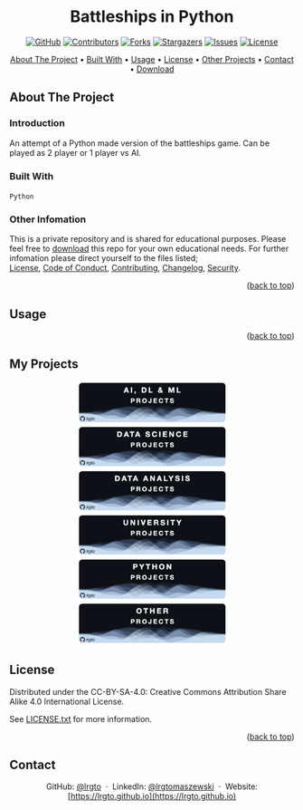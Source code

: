 <a name="readme-top"></a>

<div align="center">

# Battleships in Python

[![GitHub][GitHub-shield]](https://github.com/lrgto/battleships-py)
[![Contributors][contributors-shield]](https://github.com/lrgto/battleships-py/graphs/contributors)
[![Forks][forks-shield]](https://github.com/lrgto/battleships-py/network/members)
[![Stargazers][stars-shield]](https://github.com/lrgto/battleships-py/stargazers)
[![Issues][issues-shield]](https://github.com/lrgto/battleships-py/issues)
[![License][license-shield]](https://github.com/lrgto/battleships-py/blob/main/LICENSE.txt)

</div>

<p align="center">
  <a href="#about-the-project">About The Project</a> •
  <a href="#built-with">Built With</a> •
  <a href="#usage">Usage</a> •
  <a href="#license">License</a> •
  <a href="#other-projects">Other Projects</a> •
  <a href="#contact">Contact</a> •
  <a href="https://github.com/lrgto/battleships-py/archive/refs/heads/main.zip">Download</a>
</p>

<!-- ABOUT THE PROJECT -->

## About The Project

### Introduction

An attempt of a Python made version of the battleships game. Can be played as 2 player or 1 player vs AI. 

### Built With

`Python`

### Other Infomation

This is a private repository and is shared for educational purposes. Please feel free to [download](https://github.com/lrgto/battleships-py/archive/refs/heads/main.zip) this repo for your own educational needs. For further infomation please direct yourself to the files listed; <br> [License](https://github.com/lrgto/battleships-py/blob/main/LICENSE.txt), [Code of Conduct](https://github.com/lrgto/battleships-py/blob/main/docs/CODE_OF_CONDUCT.md),  [Contributing](https://github.com/lrgto/battleships-py/blob/main/docs/CONTRIBUTING.md), [Changelog](https://github.com/lrgto/battleships-py/blob/main/docs/CHANGELOG.md), [Security](https://github.com/lrgto/battleships-py/blob/main/docs/SECURITY.md).

<p align="right">(<a href="#readme-top">back to top</a>)</p>

<!-- USAGE -->

## Usage

<p align="right">(<a href="#readme-top">back to top</a>)</p>

<!-- OTHER PROJECTS --> 
## My Projects
<div align="center">
<a href="https://github.com/stars/lrgto/lists/ai-ml-dl-projects" style="margin:10px; margin-bottom:50px"><img src="https://github.com/lrgto/lrgto/blob/main/assets/ProjectButton.001.png?raw=true" alt="AI, ML & DL Projects Button" width="265" height="75"></a>
<a href="https://github.com/stars/lrgto/lists/data-science-projects" style="margin:10px; margin-bottom:50px"><img src="https://github.com/lrgto/lrgto/blob/main/assets/ProjectButton.002.png?raw=true" alt="Data Science Projects Button" width="265" height="75"></a>
<a href="https://github.com/stars/lrgto/lists/data-analysis-projects" style="margin:10px; margin-bottom:50px"><img src="https://github.com/lrgto/lrgto/blob/main/assets/ProjectButton.003.png?raw=true" alt="Data Analysis Projects Button" width="265" height="75"></a>
<a href="https://github.com/stars/lrgto/lists/university-projects" style="margin:10px; margin-bottom:50px"><img src="https://github.com/lrgto/lrgto/blob/main/assets/ProjectButton.004.png?raw=true" alt="University Projects Button" width="265" height="75"></a>
<a href="https://github.com/stars/lrgto/lists/python-projects" style="margin:10px; margin-bottom:50px"><img src="https://github.com/lrgto/lrgto/blob/main/assets/ProjectButton.005.png?raw=true" alt="Python Projects Button" width="265" height="75"></a>
<a href="https://github.com/stars/lrgto/lists/other-projects" style="margin:10px; margin-bottom:50px"><img src="https://github.com/lrgto/lrgto/blob/main/assets/ProjectButton.006.png?raw=true" alt="Other Projects Button" width="265" height="75"></a>
</div>

<!-- LICENSE -->
## License
Distributed under the CC-BY-SA-4.0: Creative Commons Attribution Share Alike 4.0 International License. 

See [LICENSE.txt](https://github.com/lrgto/battleships-py/blob/main/LICENSE.txt) for more information.

<p align="right">(<a href="#readme-top">back to top</a>)</p>

<!-- CONTACT -->
## Contact
<div align="center">

GitHub: [@lrgto](https://github.com/lrgto) &nbsp;&middot;&nbsp; LinkedIn: [@lrgtomaszewski](https://www.linkedin.com/in/lrgtomaszewski/) &nbsp;&middot;&nbsp; Website: [https://lrgto.github.io](https://lrgto.github.io)
</div>

[contributors-shield]: https://img.shields.io/github/contributors/lrgto/battleships-py.svg?style=for-the-badge
[forks-shield]: https://img.shields.io/github/forks/lrgto/battleships-py.svg?style=for-the-badge
[stars-shield]: https://img.shields.io/github/stars/lrgto/battleships-py.svg?style=for-the-badge
[issues-shield]: https://img.shields.io/github/issues/lrgto/battleships-py.svg?style=for-the-badge
[license-shield]: https://img.shields.io/github/license/lrgto/battleships-py.svg?style=for-the-badge
[github-shield]: https://img.shields.io/badge/-GitHub-black.svg?style=for-the-badge&logo=GitHub&colorB=555